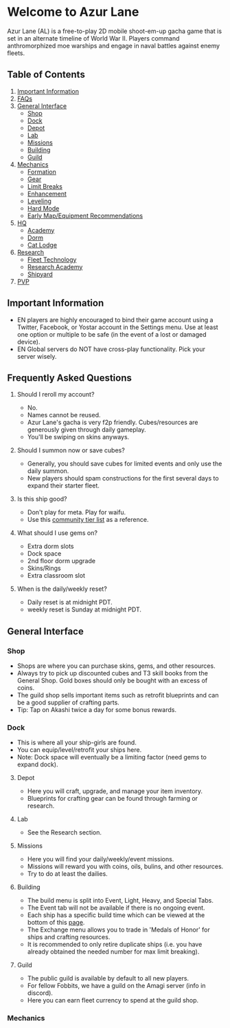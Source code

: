 # Welcome to Azur Lane

Azur Lane (AL) is a free-to-play 2D mobile shoot-em-up gacha game that is set in an alternate timeline of World War II. Players command anthromorphized moe warships and engage in naval battles against enemy fleets.

## Table of Contents

1. [Important Information](https://github.com/ricenoods/azur-lane-guide#important-information)
2. [FAQs](https://github.com/ricenoods/azur-lane-guide#faqs)
3. [General Interface](https://github.com/ricenoods/azur-lane-guide#general-interface)
    - [Shop](https://github.com/ricenoods/azur-lane-guide#shop)
    - [Dock](https://github.com/ricenoods/azur-lane-guide#dock)
    - [Depot](https://github.com/ricenoods/azur-lane-guide#dock)
    - [Lab](https://github.com/ricenoods/azur-lane-guide#lab)
    - [Missions](https://github.com/ricenoods/azur-lane-guide#missions)
    - [Building](https://github.com/ricenoods/azur-lane-guide#building)
    - [Guild](https://github.com/ricenoods/azur-lane-guide#guild)
4. [Mechanics](https://github.com/ricenoods/azur-lane-guide#mechanics)
    - [Formation](https://github.com/ricenoods/azur-lane-guide#formation)
    - [Gear](https://github.com/ricenoods/azur-lane-guide#gear)
    - [Limit Breaks](https://github.com/ricenoods/azur-lane-guide#limit-breaks)
    - [Enhancement](https://github.com/ricenoods/azur-lane-guide#enhancement)
    - [Leveling](https://github.com/ricenoods/azur-lane-guide#leveling)
    - [Hard Mode](https://github.com/ricenoods/azur-lane-guide#hard-mode)
    - [Early Map/Equipment Recommendations](https://github.com/ricenoods/azur-lane-guide#early-map-equipment-recommendations)
5. [HQ](https://github.com/ricenoods/azur-lane-guide#hq)
    - [Academy](https://github.com/ricenoods/azur-lane-guide#academy)
    - [Dorm](https://github.com/ricenoods/azur-lane-guide#dorm)
    - [Cat Lodge](https://github.com/ricenoods/azur-lane-guide#cat-lodge)
6. [Research](https://github.com/ricenoods/azur-lane-guide#research)
    - [Fleet Technology](https://github.com/ricenoods/azur-lane-guide#fleet-technology)
    - [Research Academy](https://github.com/ricenoods/azur-lane-guide#research-academy)
    - [Shipyard](https://github.com/ricenoods/azur-lane-guide#shipyard)
7. [PVP](https://github.com/ricenoods/azur-lane-guide#pvp)

## Important Information

- EN players are highly encouraged to bind their game account using a Twitter, Facebook, or Yostar account in the Settings menu. Use at least one option or multiple to be safe (in the event of a lost or damaged device). 
- EN Global servers do NOT have cross-play functionality. Pick your server wisely.

## Frequently Asked Questions

1. Should I reroll my account?

    - No. 
    - Names cannot be reused.
    - Azur Lane's gacha is very f2p friendly. Cubes/resources are generously given through daily gameplay.
    - You'll be swiping on skins anyways.

2. Should I summon now or save cubes?

    - Generally, you should save cubes for limited events and only use the daily summon.
    - New players should spam constructions for the first several days to expand their starter fleet.

3. Is this ship good?

    - Don't play for meta. Play for waifu.
    - Use this [community tier list](https://slaimuda.github.io/ectl/#/home) as a reference.

4. What should I use gems on?

    - Extra dorm slots
    - Dock space
    - 2nd floor dorm upgrade
    - Skins/Rings
    - Extra classroom slot

5. When is the daily/weekly reset?

    - Daily reset is at midnight PDT.
    - weekly reset is Sunday at midnight PDT.

## General Interface

### Shop

- Shops are where you can purchase skins, gems, and other resources.
- Always try to pick up discounted cubes and T3 skill books from the General Shop. Gold boxes should only be bought with an excess of coins.
- The guild shop sells important items such as retrofit blueprints and can be a good supplier of crafting parts.
- Tip: Tap on Akashi twice a day for some bonus rewards.

### Dock

- This is where all your ship-girls are found.
- You can equip/level/retrofit your ships here.
- Note: Dock space will eventually be a limiting factor (need gems to expand dock).

3. Depot

    - Here you will craft, upgrade, and manage your item inventory.
    - Blueprints for crafting gear can be found through farming or research.

4. Lab

    - See the Research section.

5. Missions

    - Here you will find your daily/weekly/event missions.
    - Missions will reward you with coins, oils, bulins, and other resources.
    - Try to do at least the dailies.

6. Building

    - The build menu is split into Event, Light, Heavy, and Special Tabs.
    - The Event tab will not be available if there is no ongoing event.
    - Each ship has a specific build time which can be viewed at the bottom of this [page](https://azurlane.koumakan.jp/wiki/Building).
    - The Exchange menu allows you to trade in 'Medals of Honor' for ships and crafting resources.
    - It is recommended to only retire duplicate ships (i.e. you have already obtained the needed number for max limit breaking).

7. Guild
    - The public guild is available by default to all new players.
    - For fellow Fobbits, we have a guild on the Amagi server (info in discord).
    - Here you can earn fleet currency to spend at the guild shop.

### Mechanics